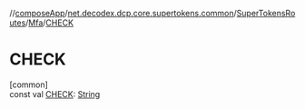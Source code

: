 //[composeApp](../../../../index.md)/[net.decodex.dcp.core.supertokens.common](../../index.md)/[SuperTokensRoutes](../index.md)/[Mfa](index.md)/[CHECK](-c-h-e-c-k.md)

# CHECK

[common]\
const val [CHECK](-c-h-e-c-k.md): [String](https://kotlinlang.org/api/latest/jvm/stdlib/kotlin/-string/index.html)

